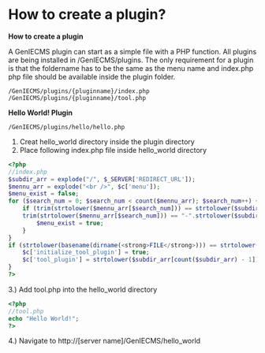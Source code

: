 
How to create a plugin?
=======================

**How to create a plugin**

A GenIECMS plugin can start as a simple file with a PHP function. All plugins are being installed in /GenIECMS/plugins. The only requirement for a plugin is that the foldername has to be the same as the menu name and index.php php file should be available inside the plugin folder.
```shell
/GenIECMS/plugins/{pluginname}/index.php
/GenIECMS/plugins/{pluginname}/tool.php
```
**Hello World! Plugin**

```shell
/GenIECMS/plugins/hello/hello.php
```
1. Creat hello_world directory inside the plugin directory
2. Place following index.php file inside hello_world directory
```php
<?php
//index.php
$subdir_arr = explode("/", $_SERVER['REDIRECT_URL']);
$mennu_arr = explode("<br />", $c['menu']);
$menu_exist = false;
for ($search_num = 0; $search_num < count($mennu_arr); $search_num++) {  
    if (trim(strtolower($mennu_arr[$search_num])) == strtolower($subdir_arr[count($subdir_arr) - 1]) ||      
    trim(strtolower($mennu_arr[$search_num])) == "-".strtolower($subdir_arr[count($subdir_arr) - 1])) {  
        $menu_exist = true;
    }
}
if (strtolower(basename(dirname(<strong>FILE</strong>))) == strtolower($subdir_arr[count($subdir_arr) - 1]) ) { 
    $c['initialize_tool_plugin'] = true;
    $c['tool_plugin'] = strtolower($subdir_arr[count($subdir_arr) - 1]);
}
?>
```
3.) Add tool.php into the hello_world directory
```php
<?php
//tool.php
echo "Hello World!";
?>
```
4.) Navigate to http://[server name]/GenIECMS/hello_world
